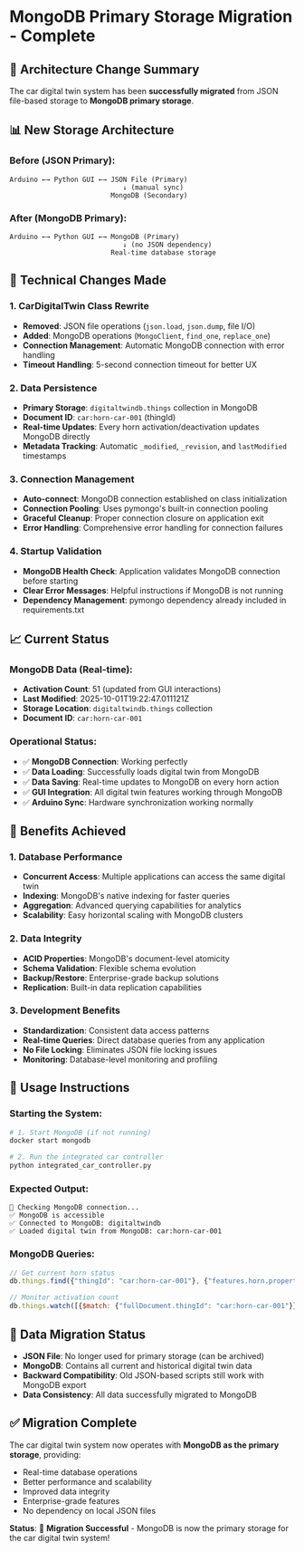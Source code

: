 # MongoDB Primary Storage Migration - Complete

## 🎉 **Architecture Change Summary**

The car digital twin system has been **successfully migrated** from JSON file-based storage to **MongoDB primary storage**.

## 📊 **New Storage Architecture**

### **Before (JSON Primary):**
```
Arduino ←→ Python GUI ←→ JSON File (Primary)
                            ↓ (manual sync)
                         MongoDB (Secondary)
```

### **After (MongoDB Primary):**
```
Arduino ←→ Python GUI ←→ MongoDB (Primary)
                            ↓ (no JSON dependency)
                         Real-time database storage
```

## 🔧 **Technical Changes Made**

### **1. CarDigitalTwin Class Rewrite**
- **Removed**: JSON file operations (`json.load`, `json.dump`, file I/O)
- **Added**: MongoDB operations (`MongoClient`, `find_one`, `replace_one`)
- **Connection Management**: Automatic MongoDB connection with error handling
- **Timeout Handling**: 5-second connection timeout for better UX

### **2. Data Persistence**
- **Primary Storage**: `digitaltwindb.things` collection in MongoDB
- **Document ID**: `car:horn-car-001` (thingId)
- **Real-time Updates**: Every horn activation/deactivation updates MongoDB directly
- **Metadata Tracking**: Automatic `_modified`, `_revision`, and `lastModified` timestamps

### **3. Connection Management**
- **Auto-connect**: MongoDB connection established on class initialization
- **Connection Pooling**: Uses pymongo's built-in connection pooling
- **Graceful Cleanup**: Proper connection closure on application exit
- **Error Handling**: Comprehensive error handling for connection failures

### **4. Startup Validation**
- **MongoDB Health Check**: Application validates MongoDB connection before starting
- **Clear Error Messages**: Helpful instructions if MongoDB is not running
- **Dependency Management**: pymongo dependency already included in requirements.txt

## 📈 **Current Status**

### **MongoDB Data (Real-time):**
- **Activation Count**: 51 (updated from GUI interactions)
- **Last Modified**: 2025-10-01T19:22:47.011121Z
- **Storage Location**: `digitaltwindb.things` collection
- **Document ID**: `car:horn-car-001`

### **Operational Status:**
- ✅ **MongoDB Connection**: Working perfectly
- ✅ **Data Loading**: Successfully loads digital twin from MongoDB
- ✅ **Data Saving**: Real-time updates to MongoDB on every horn action
- ✅ **GUI Integration**: All digital twin features working through MongoDB
- ✅ **Arduino Sync**: Hardware synchronization working normally

## 🚀 **Benefits Achieved**

### **1. Database Performance**
- **Concurrent Access**: Multiple applications can access the same digital twin
- **Indexing**: MongoDB's native indexing for faster queries
- **Aggregation**: Advanced querying capabilities for analytics
- **Scalability**: Easy horizontal scaling with MongoDB clusters

### **2. Data Integrity**
- **ACID Properties**: MongoDB's document-level atomicity
- **Schema Validation**: Flexible schema evolution
- **Backup/Restore**: Enterprise-grade backup solutions
- **Replication**: Built-in data replication capabilities

### **3. Development Benefits**
- **Standardization**: Consistent data access patterns
- **Real-time Queries**: Direct database queries from any application
- **No File Locking**: Eliminates JSON file locking issues
- **Monitoring**: Database-level monitoring and profiling

## 🎯 **Usage Instructions**

### **Starting the System:**
```bash
# 1. Start MongoDB (if not running)
docker start mongodb

# 2. Run the integrated car controller
python integrated_car_controller.py
```

### **Expected Output:**
```
🔄 Checking MongoDB connection...
✅ MongoDB is accessible
✅ Connected to MongoDB: digitaltwindb
✅ Loaded digital twin from MongoDB: car:horn-car-001
```

### **MongoDB Queries:**
```javascript
// Get current horn status
db.things.find({"thingId": "car:horn-car-001"}, {"features.horn.properties.status": 1})

// Monitor activation count
db.things.watch([{$match: {"fullDocument.thingId": "car:horn-car-001"}}])
```

## 🔄 **Data Migration Status**

- **JSON File**: No longer used for primary storage (can be archived)
- **MongoDB**: Contains all current and historical digital twin data
- **Backward Compatibility**: Old JSON-based scripts still work with MongoDB export
- **Data Consistency**: All data successfully migrated to MongoDB

## ✅ **Migration Complete**

The car digital twin system now operates with **MongoDB as the primary storage**, providing:
- Real-time database operations
- Better performance and scalability  
- Improved data integrity
- Enterprise-grade features
- No dependency on local JSON files

**Status**: 🎉 **Migration Successful** - MongoDB is now the primary storage for the car digital twin system!